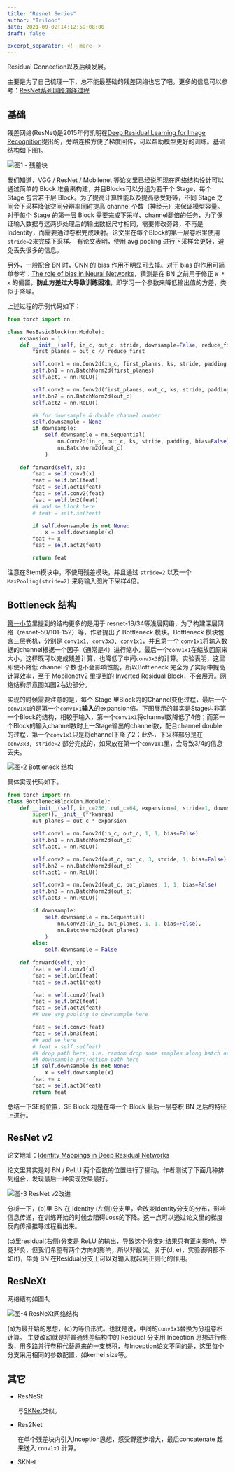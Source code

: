 ```yaml
---
title: "Resnet Series"
author: "Triloon"
date: 2021-09-02T14:12:59+08:00
draft: false

excerpt_separator: <!--more-->
---
```

Residual Connection以及后续发展。<!--more-->

主要是为了自己梳理一下，总不能最基础的残差网络也忘了吧。更多的信息可以参考：[ResNet系列网络演绎过程](https://zhuanlan.zhihu.com/p/353185272)

## 基础

残差网络(ResNet)是2015年何凯明在[Deep Residual Learning for Image Recognition](https://www.cv-foundation.org/openaccess/content_cvpr_2016/papers/He_Deep_Residual_Learning_CVPR_2016_paper.pdf)提出的，旁路连接方便了梯度回传，可以帮助模型更好的训练。基础结构如下图1。

![图1 - 残差块](/imgs/resnet-series/residual0.png)

我们知道，VGG / ResNet / Mobilenet 等论文里已经说明现在网络结构设计可以通过简单的 Block 堆叠来构建，并且Blocks可以分组为若干个 Stage，每个 Stage 包含若干层 Block。为了提高计算性能以及提高感受野等，不同 Stage 之间会下采样降低空间分辨率同时提高 channel 个数（神经元）来保证模型容量。对于每个 Stage 的第一层 Block 需要完成下采样、channel翻倍的任务，为了保证输入数据与这两步处理后的输出数据尺寸相同，需要修改旁路，不再是 Indentity，而需要通过卷积完成映射。论文里在每个Block的第一层卷积里使用`stride=2`来完成下采样。 有论文表明，使用 avg pooling 进行下采样会更好，避免丢失很多的信息。

另外，一般配合 BN 时，CNN 的 bias 作用不明显可去掉。对于 bias 的作用可简单参考：[The role of bias in Neural Networks](https://www.pico.net/kb/the-role-of-bias-in-neural-networks/)，猜测是在 BN 之前用于修正 `W * x` 的偏置，**防止方差过大导致训练困难**，即学习一个参数来降低输出值的方差，类似于降噪。

上述过程的示例代码如下：

```python {linenos=table, linestart=0}
from torch import nn

class ResBasicBlock(nn.Module):
    expansion = 1
    def __init__(self, in_c, out_c, stride, downsample=False, reduce_first=1, ks=3, padding=1, **kwargs):
        first_planes = out_c // reduce_first

        self.conv1 = nn.Conv2d(in_c, first_planes, ks, stride, padding, bias=False)
        self.bn1 = nn.BatchNorm2d(first_planes)
        self.act1 = nn.ReLU()

        self.conv2 = nn.Conv2d(first_planes, out_c, ks, stride, padding, bias=False)
        self.bn2 = nn.BatchNorm2d(out_c)
        self.act2 = nn.ReLU()

        ## for downsample & double channel number
        self.downsample = None
        if downsample:
            self.downsample = nn.Sequential(
                nn.Conv2d(in_c, out_c, ks, stride, padding, bias=False),        # 通常这里的 ks = 1, senet 里 ks = 3
                nn.BatchNorm2d(out_c)
            )
    
    def forward(self, x):
        feat = self.conv1(x)
        feat = self.bn1(feat)
        feat = self.act1(feat)
        feat = self.conv2(feat)
        feat = self.bn2(feat)
        ## add se block here
        # feat = self.se(feat)

        if self.downsample is not None:
            x = self.downsample(x)
        feat += x
        feat = self.act2(feat)

        return feat
```

注意在Stem模块中，不使用残差模块，并且通过 `stride=2` 以及一个 `MaxPooling(stride=2)` 来将输入图片下采样4倍。

## Bottleneck 结构

[第一小节](#基础)里提到的结构更多的是用于 resnet-18/34等浅层网络，为了构建深层网络（resnet-50/101-152）等，作者提出了 Bottleneck 模块。Bottleneck 模块包含三层卷机，分别是 `conv1x1, conv3x3, conv1x1`，并且第一个 `conv1x1`将输入数据的channel根据一个因子（通常是4）进行缩小，最后一个`conv1x1`在缩放回原来大小，这样既可以完成残差计算，也降低了中间`conv3x3`的计算。实验表明，这里即使不降低 channel 个数也不会影响性能，所以Bottleneck 完全为了实际中提高计算效率，至于 Mobilenetv2 里提到的 Inverted Residual Block，不会展开。网络结构示意图如图2右边部分。

实现的时候需要注意的是，每个 Stage 里Block内的Channel变化过程，最后一个`conv1x1`的是第一个`conv1x1`**输入**的expansion倍。下图展示的其实是Stage内非第一个Block的结构，相较于输入，第一个`conv1x1`将channel数降低了4倍；而第一个Block的输入channel数时上一Stage输出的channel数，配合channel double的过程，第一个`conv1x1`只是将channel下降了2；此外，下采样部分是在 `conv3x3, stride=2` 部分完成的，如果放在第一个`conv1x1`里，会导致3/4的信息丢失。

![图-2 Bottleneck 结构](/imgs/resnet-series/residual1.png)

具体实现代码如下。

```python {linenos=table, linenostart=0}
from torch import nn
class BottleneckBlock(nn.Module):
    def __init__(self, in_c=256, out_c=64, expansion=4, stride=1, downsample=False, **kwargs):
        super().__init__(**kwargs)
        out_planes = out_c * expansion

        self.conv1 = nn.Conv2d(in_c, out_c, 1, 1, bias=False)
        self.bn1 = nn.BatchNorm2d(out_c)
        self.act1 = nn.ReLU()

        self.conv2 = nn.Conv2d(out_c, out_c, 3, stride, 1, bias=False)      # stride = 2 时进行下采样
        self.bn2 = nn.BatchNorm2d(out_c)
        self.act1 = nn.ReLU()

        self.conv3 = nn.Conv2d(out_c, out_planes, 1, 1, bias=False)         # 注意输出 channel 的个数
        self.bn3 = nn.BatchNorm2d(out_c)
        self.act3 = nn.ReLU()

        if downsample:
            self.downsample = nn.Sequential(
                nn.Conv2d(in_c, out_planes, 1, 1, bias=False),
                nn.BatchNorm2d(out_planes)
            )
        else:
            self.downsample = False
    
    def forward(self, x):
        feat = self.conv1(x)
        feat = self.bn1(feat)
        feat = self.act1(feat)

        feat = self.conv2(feat)
        feat = self.bn2(feat)
        feat = self.act2(feat)
        ## use avg pooling to downsample here

        feat = self.conv3(feat)
        feat = self.bn3(feat)
        ## add se here
        # feat = self.se(feat)
        ## drop path here, i.e. random drop some samples along batch axis
        ## downsample projection path here
        if self.downsample is not None:
            x = self.downsample(x)
        feat += x
        feat = self.act3(feat)
        return feat
```

总结一下SE的位置，SE Block 均是在每一个 Block 最后一层卷积 BN 之后的特征上进行。

## ResNet v2

论文地址：[Identity Mappings in Deep Residual Networks](https://arxiv.org/pdf/1603.05027.pdf)

论文里其实是对 BN / ReLU 两个函数的位置进行了挪动。作者测试了下面几种排列组合，发现最后一种实现效果最好。

![图-3 ResNet v2改进](/imgs/resnet-series/residual2.png)

分析一下，(b)里 BN 在 Identity (左侧)分支里，会改变Identity分支的分布，影响信息传递，在训练开始的时候会阻碍Loss的下降。这一点可以通过论文里的梯度反向传播推导过程看出来。

(c)里residual(右侧)分支是 ReLU 的输出，导致这个分支对结果只有正向影响，毕竟非负，但我们希望有两个方向的影响，所以非最优。关于(d, e)，实验表明都不如(f)，毕竟 BN 在Residual分支上可以对输入就起到正则化的作用。

## ResNeXt

网络结构如图4。

![图-4 ResNeXt网络结构](/imgs/resnet-series/residual3.png)

(a)为最开始的思想，(c)为等价形式。也就是说，中间的`conv3x3`替换为分组卷积计算。
主要改动就是将普通残差结构中的 Residual 分支用 Inception 思想进行修改，用多路并行卷积代替原来的一支卷积，与Inception论文不同的是，这里每个分支采用相同的参数配置，如kernel size等。

## 其它

* ResNeSt

  与[SKNet](https://arxiv.org/abs/1903.06586)类似。

* Res2Net

  在单个残差块内引入Inception思想，感受野逐步增大，最后concatenate 起来送入 `conv1x1` 计算。

* SKNet
